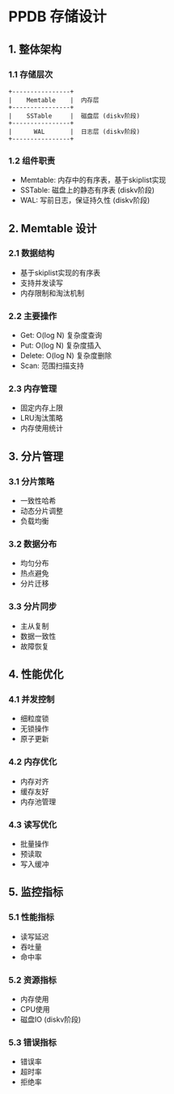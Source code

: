# PPDB 存储设计

## 1. 整体架构

### 1.1 存储层次
```
+----------------+
|    Memtable    |  内存层
+----------------+
|    SSTable     |  磁盘层 (diskv阶段)
+----------------+
|      WAL       |  日志层 (diskv阶段)
+----------------+
```

### 1.2 组件职责
- Memtable: 内存中的有序表，基于skiplist实现
- SSTable: 磁盘上的静态有序表 (diskv阶段)
- WAL: 写前日志，保证持久性 (diskv阶段)

## 2. Memtable 设计

### 2.1 数据结构
- 基于skiplist实现的有序表
- 支持并发读写
- 内存限制和淘汰机制

### 2.2 主要操作
- Get: O(log N) 复杂度查询
- Put: O(log N) 复杂度插入
- Delete: O(log N) 复杂度删除
- Scan: 范围扫描支持

### 2.3 内存管理
- 固定内存上限
- LRU淘汰策略
- 内存使用统计

## 3. 分片管理

### 3.1 分片策略
- 一致性哈希
- 动态分片调整
- 负载均衡

### 3.2 数据分布
- 均匀分布
- 热点避免
- 分片迁移

### 3.3 分片同步
- 主从复制
- 数据一致性
- 故障恢复

## 4. 性能优化

### 4.1 并发控制
- 细粒度锁
- 无锁操作
- 原子更新

### 4.2 内存优化
- 内存对齐
- 缓存友好
- 内存池管理

### 4.3 读写优化
- 批量操作
- 预读取
- 写入缓冲

## 5. 监控指标

### 5.1 性能指标
- 读写延迟
- 吞吐量
- 命中率

### 5.2 资源指标
- 内存使用
- CPU使用
- 磁盘IO (diskv阶段)

### 5.3 错误指标
- 错误率
- 超时率
- 拒绝率 